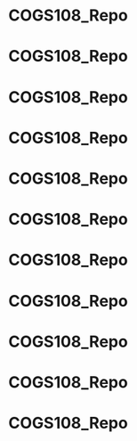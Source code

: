 # COGS108_Repo
# COGS108_Repo
# COGS108_Repo
# COGS108_Repo
# COGS108_Repo
# COGS108_Repo
# COGS108_Repo
# COGS108_Repo
# COGS108_Repo
# COGS108_Repo
# COGS108_Repo
